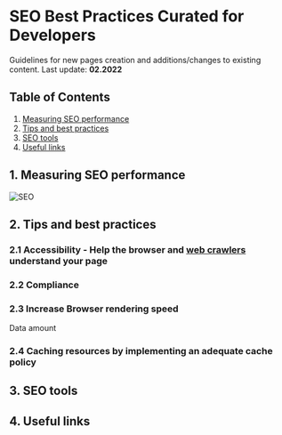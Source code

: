 # SEO Best Practices Curated for Developers

Guidelines for new pages creation and additions/changes to existing content. Last update: **02.2022**

## Table of Contents

1. [Measuring SEO performance](#measuring-seo-performance)
2. [Tips and best practices](#tips-and-best-practices)
3. [SEO tools](#seo-tools)
4. [Useful links](#useful-links)

## 1. Measuring SEO performance

![SEO](https://user-images.githubusercontent.com/80775241/155672320-cb3f3b67-fdd2-4340-97e2-4e67e94fcb1f.PNG)


## 2. Tips and best practices

### 2.1 Accessibility - Help the browser and [web crawlers](https://en.wikipedia.org/wiki/Web_crawler) understand your page

### 2.2 Compliance

### 2.3 Increase Browser rendering speed

Data amount

### 2.4 Caching resources by implementing an adequate cache policy

## 3. SEO tools

## 4. Useful links
